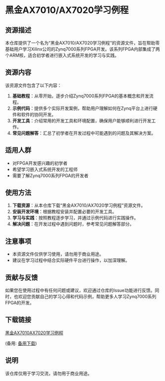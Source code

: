 # 黑金AX7010/AX7020学习例程

## 资源描述

本仓库提供了一个名为“黑金AX7010/AX7020学习例程”的资源文件，旨在帮助零基础用户学习Xilinx公司的Zynq7000系列FPGA开发。该系列FPGA内部集成了两个ARM核，适合初学者进行嵌入式系统开发的学习与实践。

## 资源内容

该资源文件包含了以下内容：

1. **基础教程**：从零开始，逐步介绍Zynq7000系列FPGA的基本概念和开发流程。
2. **示例代码**：提供多个实际开发案例，帮助用户理解如何在Zynq平台上进行硬件和软件的协同开发。
3. **开发工具**：介绍常用的开发工具和环境配置，确保用户能够顺利进行开发工作。
4. **常见问题解答**：汇总了初学者在开发过程中可能遇到的问题及其解决方案。

## 适用人群

- 对FPGA开发感兴趣的初学者
- 希望学习嵌入式系统开发的工程师
- 需要了解Zynq7000系列FPGA的开发者

## 使用方法

1. **下载资源**：从本仓库下载“黑金AX7010/AX7020学习例程”资源文件。
2. **安装开发环境**：根据教程安装并配置必要的开发工具。
3. **学习与实践**：按照教程逐步学习，并通过示例代码进行实践操作。
4. **解决问题**：在开发过程中遇到问题时，参考常见问题解答部分。

## 注意事项

- 本资源文件仅供学习使用，请勿用于商业用途。
- 建议在学习过程中结合实际硬件平台进行操作，以加深理解。

## 贡献与反馈

如果您在使用过程中有任何问题或建议，欢迎通过仓库的Issue功能进行反馈。同时，也欢迎您贡献自己的学习心得和代码示例，帮助更多人学习Zynq7000系列FPGA的开发。

## 下载链接
[黑金AX7010AX7020学习例程](https://pan.quark.cn/s/872e628c612e) 

(备用: [备用下载](https://pan.baidu.com/s/1zgIIkVRyxaxU22tDfImssw?pwd=1234))

## 说明

该仓库仅用于学习交流，请勿用于商业用途。
